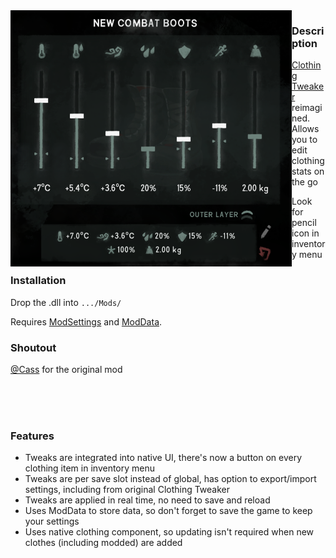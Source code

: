 
<img src="https://github.com/HAHAYOUDEAD/ClothingTweaker2/blob/main/images/n0054.png" width="450" align="left"> 


### Description
[Clothing Tweaker](https://github.com/GruffCassquatch/ClothingTweaker) reimagined. Allows you to edit clothing stats on the go 

Look for pencil icon in inventory menu


### Installation
Drop the .dll into `.../Mods/`

Requires  [ModSettings](https://github.com/DigitalzombieTLD/ModSettings/) and [ModData](https://github.com/dommrogers/ModData). 

### Shoutout
[@Cass](https://github.com/GruffCassquatch/) for the original mod

<br><br><br>
### Features
- Tweaks are integrated into native UI, there's now a button on every clothing item in inventory menu
- Tweaks are per save slot instead of global, has option to export/import settings, including from original Clothing Tweaker
- Tweaks are applied in real time, no need to save and reload
- Uses ModData to store data, so don't forget to save the game to keep your settings
- Uses native clothing component, so updating isn't required when new clothes (including modded) are added
